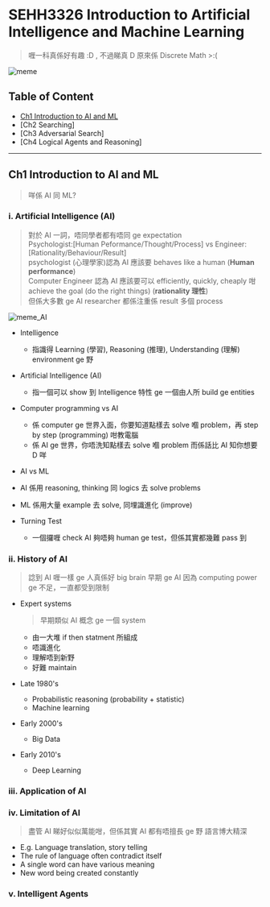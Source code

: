 # SEHH3326 Introduction to Artificial Intelligence and Machine Learning
>喱一科真係好有趣 :D , 不過睇真 D 原來係 Discrete Math >:(  

![meme](https://media.discordapp.net/attachments/684958583367925771/950704047038533652/1ndk5RDalDDjnCp0QFFhiWg.png)


## Table of Content
- [Ch1 Introduction to AI and ML](#ch1-introduction-to-ai-and-ml)
- [Ch2 Searching]
- [Ch3 Adversarial Search]
- [Ch4 Logical Agents and Reasoning]

--------------------------------------------------------------------------------------------------------------------------------------
## Ch1 Introduction to AI and ML
>咩係 AI 同 ML?

### i. Artificial Intelligence (AI)  
>對於 AI 一詞，唔同學者都有唔同 ge expectation  
>Psychologist:[Human Peformance/Thought/Process] vs Engineer:[Rationality/Behaviour/Result]  
>psychologist (心理學家)認為 AI 應該要 behaves like a human (**Human performance**)  
>Computer Engineer 認為 AI 應該要可以 efficiently, quickly, cheaply 咁 achieve the goal (do the right things) (**rationality 理性**)  
>但係大多數 ge AI researcher 都係注重係 result 多個 process  
  
![meme_AI](https://i.imgflip.com/67v1zt.jpg)

- Intelligence
  - 指識得 Learning (學習), Reasoning (推理), Understanding (理解) environment ge 野

- Artificial Intelligence (AI)
  - 指一個可以 show 到 Intelligence 特性 ge 一個由人所 build ge entities 

- Computer programming vs AI
  - 係 computer ge 世界入面，你要知道點樣去 solve 嗰 problem，再 step by step (programming) 咁教電腦  
  - 係 AI ge 世界，你唔洗知點樣去 solve 嗰 problem 而係話比 AI 知你想要 D 咩  

- AI vs ML
 - AI 係用 reasoning, thinking 同 logics 去 solve problems
 - ML 係用大量 example 去 solve, 同埋識進化 (improve)  
 
- Turning Test
  - 一個攞喱 check AI 夠唔夠 human ge test，但係其實都幾難 pass 到  

### ii. History of AI
> 諗到 AI 喱一樣 ge 人真係好 big brain
> 早期 ge AI 因為 computing power ge 不足，一直都受到限制

- Expert systems  
  >早期類似 AI 概念 ge 一個 system
  - 由一大堆 if then statment 所組成
  - 唔識進化
  - 理解唔到新野
  - 好難 maintain

- Late 1980's
  - Probabilistic reasoning (probability + statistic)
  - Machine learning

- Early 2000's
  - Big Data

- Early 2010's
  - Deep Learning 

### iii. Application of AI

### iv. Limitation of AI
> 盡管 AI 睇好似似萬能咁，但係其實 AI 都有唔擅長 ge 野
> 語言博大精深
- E.g. Language translation, story telling 
- The rule of language often contradict itself
- A single word can have various meaning 
- New word being created constantly  

### v. Intelligent Agents

 
